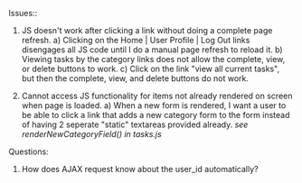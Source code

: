 Issues::

1) JS doesn't work after clicking a link without doing a complete page refresh.
	a) Clicking on the Home | User Profile | Log Out links disengages all JS code until I do a manual page refresh to reload it.
	b) Viewing tasks by the category links does not allow the complete, view, or delete buttons to work. 
	c) Click on the link "view all current tasks", but then the complete, view, and delete buttons do not work.

2) Cannot access JS functionality for items not already rendered on screen when page is loaded. 
	a) When a new form is rendered, I want a user to be able to click a link that adds a new category form to the form instead of having 2 seperate "static" textareas provided already. *see renderNewCategoryField() in tasks.js*



Questions:
1) How does AJAX request know about the user_id automatically?